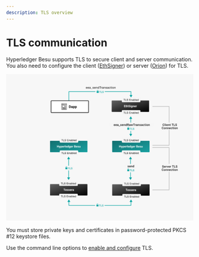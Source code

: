 ```yaml
---
description: TLS overview
---
```


# TLS communication

Hyperledger Besu supports TLS to secure client and server communication. You also need to configure
the client ([EthSigner](https://docs.ethsigner.consensys.net/en/latest/Concepts/TLS/))
or server ([Orion](https://docs.orion.consensys.net/en/latest/Concepts/TLS-Communication/)) for TLS.

![Besu TLS](../images/Besu_TLS.png)

You must store private keys and certificates in password-protected PKCS #12 keystore files.

Use the command line options to [enable and configure](../HowTo/Configure/Configure-TLS.md) TLS.
